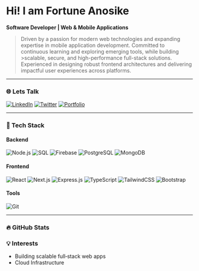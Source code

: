 <h1 align="left">Hi! I am Fortune Anosike</h1>
<p><b>Software Developer | Web & Mobile Applications</b></p>

>Driven by a passion for modern web technologies and expanding expertise in mobile application development. Committed to continuous learning and exploring emerging tools, while building >scalable, secure, and high-performance full-stack solutions. Experienced in designing robust frontend architectures and delivering impactful user experiences across platforms.
---

### 🌐 Lets Talk
[![LinkedIn](https://img.shields.io/badge/LinkedIn-0A66C2?logo=linkedin&logoColor=white)](www.linkedin.com/in/fortune-anosike-36b534196)
[![Twitter](https://img.shields.io/badge/Twitter-1DA1F2?logo=x&logoColor=white)](https://x.com/AnosikeFortune)
[![Portfolio](https://img.shields.io/badge/Website-000?logo=vercel&logoColor=white)](https://your-portfolio-url)

---

### 🧰 Tech Stack

#### Backend
![Node.js](https://img.shields.io/badge/Node.js-339933?logo=node.js&logoColor=white)
![SQL](https://img.shields.io/badge/SQL-336791?logo=postgresql&logoColor=white)
![Firebase](https://img.shields.io/badge/Firebase-FFCA28?logo=firebase&logoColor=black)
![PostgreSQL](https://img.shields.io/badge/PostgreSQL-4169E1?logo=postgresql&logoColor=white)
![MongoDB](https://img.shields.io/badge/MongoDB-47A248?logo=mongodb&logoColor=white)


#### Frontend
![React](https://img.shields.io/badge/React-20232a?logo=react&logoColor=61DAFB)
![Next.js](https://img.shields.io/badge/Next.js-000000?logo=next.js&logoColor=white)
![Express.js](https://img.shields.io/badge/Express.js-000000?logo=express&logoColor=white)
![TypeScript](https://img.shields.io/badge/TypeScript-3178C6?logo=typescript&logoColor=white)
![TailwindCSS](https://img.shields.io/badge/Tailwind-06B6D4?logo=tailwindcss&logoColor=white)
![Bootstrap](https://img.shields.io/badge/Bootstrap-7952B3?logo=bootstrap&logoColor=white)


#### Tools
![Git](https://img.shields.io/badge/Git-F05032?logo=git&logoColor=white)

---

### 🔥 GitHub Stats


### 💡 Interests
* Building scalable full‑stack web apps  
* Cloud Infrastructure 
 

